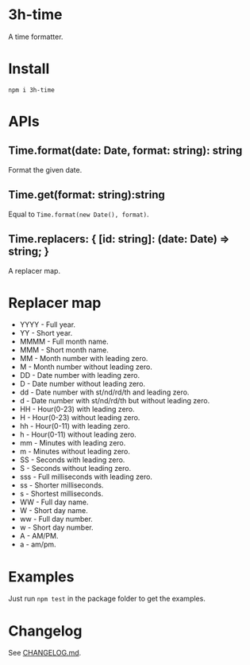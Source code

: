 # 3h-time

A time formatter.

# Install
```
npm i 3h-time
```

# APIs

## Time.format(date: Date, format: string): string

Format the given date.

## Time.get(format: string):string

Equal to `Time.format(new Date(), format)`.

## Time.replacers: { [id: string]: (date: Date) => string; }

A replacer map.

# Replacer map

- YYYY - Full year.
- YY - Short year.
- MMMM - Full month name.
- MMM - Short month name.
- MM - Month number with leading zero.
- M - Month number without leading zero.
- DD - Date number with leading zero.
- D - Date number without leading zero.
- dd - Date number with st/nd/rd/th and leading zero.
- d - Date number with st/nd/rd/th but without leading zero.
- HH - Hour(0-23) with leading zero.
- H - Hour(0-23) without leading zero.
- hh - Hour(0-11) with leading zero.
- h - Hour(0-11) without leading zero.
- mm - Minutes with leading zero.
- m - Minutes without leading zero.
- SS - Seconds with leading zero.
- S - Seconds without leading zero.
- sss - Full milliseconds with leading zero.
- ss - Shorter milliseconds.
- s - Shortest milliseconds.
- WW - Full day name.
- W - Short day name.
- ww - Full day number.
- w - Short day number.
- A - AM/PM.
- a - am/pm.

# Examples

Just run `npm test` in the package folder to get the examples.

# Changelog

See [CHANGELOG.md](Changelog.md).
